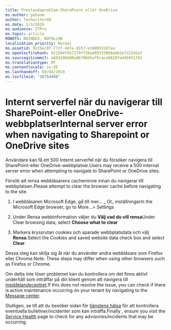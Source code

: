 ```yaml
---
title: Prestandaproblem-SharePoint eller OneDrive
ms.author: pebaum
author: Techwriter40
ms.date: 1/3/2019
ms.audience: ITPro
ms.topic: article
ROBOTS: NOINDEX, NOFOLLOW
localization_priority: Normal
ms.assetid: 9225ec0f-771f-4d7a-8157-e188953107aa
ms.openlocfilehash: 621504f5b7170ff36ad093330b8a662e7222d1e7
ms.sourcegitcommit: a65d196d00adb70045af5caca9828fe44b951f61
ms.translationtype: MT
ms.contentlocale: sv-SE
ms.lasthandoff: 09/04/2019
ms.locfileid: "36754498"
---
```

# <a name="internal-server-error-when-navigating-to-sharepoint-or-onedrive-sites"></a><span data-ttu-id="f4c93-102">Internt serverfel när du navigerar till SharePoint-eller OneDrive-webbplatser</span><span class="sxs-lookup"><span data-stu-id="f4c93-102">Internal server error when navigating to Sharepoint or OneDrive sites</span></span>

<span data-ttu-id="f4c93-103">Användare kan få ett 500 Internt serverfel när du försöker navigera till SharePoint-eller OneDrive-webbplatser.</span><span class="sxs-lookup"><span data-stu-id="f4c93-103">Users may receive a 500 internal server error when attempting to navigate to SharePoint or OneDrive sites.</span></span> 

<span data-ttu-id="f4c93-104">Försök att rensa webbläsarens cacheminne innan du navigerar till webbplatsen.</span><span class="sxs-lookup"><span data-stu-id="f4c93-104">Please attempt to clear the browser cache before navigating to the site.</span></span>


1. <span data-ttu-id="f4c93-105">I webbläsaren Microsoft Edge, gå till mer... _ Gt_ inställningar</span><span class="sxs-lookup"><span data-stu-id="f4c93-105">In the Microsoft Edge browser, go to More...> Settings</span></span>

2. <span data-ttu-id="f4c93-106">Under Rensa webbinformation väljer du **Välj vad du vill rensa**</span><span class="sxs-lookup"><span data-stu-id="f4c93-106">Under Clear browsing data, select **Choose what to clear**</span></span>

3. <span data-ttu-id="f4c93-107">Markera kryssrutan cookies och sparade webbplatsdata och välj **Rensa**.</span><span class="sxs-lookup"><span data-stu-id="f4c93-107">Select the Cookies and saved website data check box and select **Clear**.</span></span>

<span data-ttu-id="f4c93-108">Dessa steg kan skilja sig åt när du använder andra webbläsare som Firefox eller Chrome.</span><span class="sxs-lookup"><span data-stu-id="f4c93-108">Note: These steps may differ when using other browsers such as Firefox or Chrome.</span></span>

<span data-ttu-id="f4c93-109">Om detta inte löser problemet kan du kontrollera om det finns aktivt underhåll som inträffar på din klient genom att navigera till [meddelandecentret](https://portal.office.com/adminportal/home#/MessageCenter).</span><span class="sxs-lookup"><span data-stu-id="f4c93-109">If this does not resolve the issue, you can check if there is active maintenance occurring on your tenant by navigating to the [Message center](https://portal.office.com/adminportal/home#/MessageCenter).</span></span>

<span data-ttu-id="f4c93-110">Slutligen, se till att du besöker sidan för [tjänstens hälsa](https://portal.office.com/adminportal/home#/servicehealth) för att kontrollera eventuella bulletiner/incidenter som kan inträffa.</span><span class="sxs-lookup"><span data-stu-id="f4c93-110">Finally , ensure you visit the [Service Health](https://portal.office.com/adminportal/home#/servicehealth) page to check for any advisories/incidents that may be occurring.</span></span>

